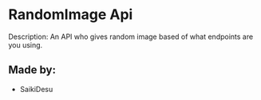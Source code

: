 # RandomImage Api

Description:
An API who gives random image based of what endpoints are you using.

## Made by:
+ SaikiDesu 
